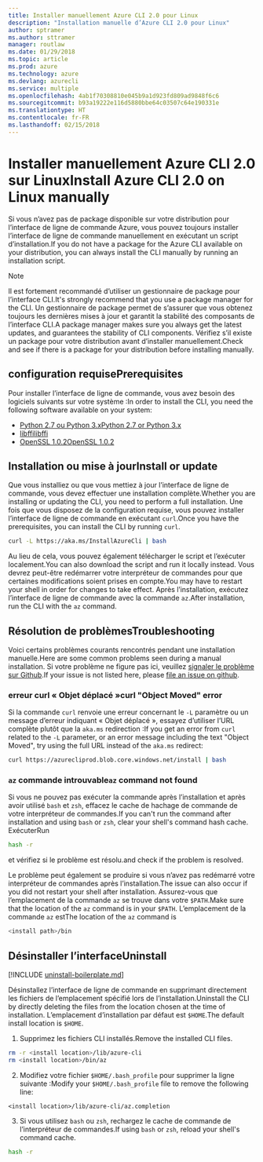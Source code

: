 ```yaml
---
title: Installer manuellement Azure CLI 2.0 pour Linux
description: "Installation manuelle d’Azure CLI 2.0 pour Linux"
author: sptramer
ms.author: sttramer
manager: routlaw
ms.date: 01/29/2018
ms.topic: article
ms.prod: azure
ms.technology: azure
ms.devlang: azurecli
ms.service: multiple
ms.openlocfilehash: 4ab1f70308810e045b9a1d923fd809ad9848f6c6
ms.sourcegitcommit: b93a19222e116d5880bbe64c03507c64e190331e
ms.translationtype: HT
ms.contentlocale: fr-FR
ms.lasthandoff: 02/15/2018
---
```

# <a name="install-azure-cli-20-on-linux-manually"></a><span data-ttu-id="0c166-103">Installer manuellement Azure CLI 2.0 sur Linux</span><span class="sxs-lookup"><span data-stu-id="0c166-103">Install Azure CLI 2.0 on Linux manually</span></span>

<span data-ttu-id="0c166-104">Si vous n’avez pas de package disponible sur votre distribution pour l’interface de ligne de commande Azure, vous pouvez toujours installer l’interface de ligne de commande manuellement en exécutant un script d’installation.</span><span class="sxs-lookup"><span data-stu-id="0c166-104">If you do not have a package for the Azure CLI available on your distribution, you can always install the CLI manually by running an installation script.</span></span>

> [!NOTE]
> <span data-ttu-id="0c166-105">Il est fortement recommandé d’utiliser un gestionnaire de package pour l’interface CLI.</span><span class="sxs-lookup"><span data-stu-id="0c166-105">It's strongly recommend that you use a package manager for the CLI.</span></span> <span data-ttu-id="0c166-106">Un gestionnaire de package permet de s’assurer que vous obtenez toujours les dernières mises à jour et garantit la stabilité des composants de l’interface CLI.</span><span class="sxs-lookup"><span data-stu-id="0c166-106">A package manager makes sure you always get the latest updates, and guarantees the stability of CLI components.</span></span> <span data-ttu-id="0c166-107">Vérifiez s’il existe un package pour votre distribution avant d’installer manuellement.</span><span class="sxs-lookup"><span data-stu-id="0c166-107">Check and see if there is a package for your distribution before installing manually.</span></span>

## <a name="prerequisites"></a><span data-ttu-id="0c166-108">configuration requise</span><span class="sxs-lookup"><span data-stu-id="0c166-108">Prerequisites</span></span>

<span data-ttu-id="0c166-109">Pour installer l’interface de ligne de commande, vous avez besoin des logiciels suivants sur votre système :</span><span class="sxs-lookup"><span data-stu-id="0c166-109">In order to install the CLI, you need the following software available on your system:</span></span>

* [<span data-ttu-id="0c166-110">Python 2.7 ou Python 3.x</span><span class="sxs-lookup"><span data-stu-id="0c166-110">Python 2.7 or Python 3.x</span></span>](https://www.python.org/downloads/)
* [<span data-ttu-id="0c166-111">libffi</span><span class="sxs-lookup"><span data-stu-id="0c166-111">libffi</span></span>](https://sourceware.org/libffi/)
* [<span data-ttu-id="0c166-112">OpenSSL 1.0.2</span><span class="sxs-lookup"><span data-stu-id="0c166-112">OpenSSL 1.0.2</span></span>](https://www.openssl.org/source/)

## <a name="install-or-update"></a><span data-ttu-id="0c166-113">Installation ou mise à jour</span><span class="sxs-lookup"><span data-stu-id="0c166-113">Install or update</span></span>

<span data-ttu-id="0c166-114">Que vous installiez ou que vous mettiez à jour l’interface de ligne de commande, vous devez effectuer une installation complète.</span><span class="sxs-lookup"><span data-stu-id="0c166-114">Whether you are installing or updating the CLI, you need to perform a full installation.</span></span> <span data-ttu-id="0c166-115">Une fois que vous disposez de la configuration requise, vous pouvez installer l’interface de ligne de commande en exécutant `curl`.</span><span class="sxs-lookup"><span data-stu-id="0c166-115">Once you have the prerequisites, you can install the CLI by running `curl`.</span></span>

```bash
curl -L https://aka.ms/InstallAzureCli | bash
```

<span data-ttu-id="0c166-116">Au lieu de cela, vous pouvez également télécharger le script et l’exécuter localement.</span><span class="sxs-lookup"><span data-stu-id="0c166-116">You can also download the script and run it locally instead.</span></span> <span data-ttu-id="0c166-117">Vous devrez peut-être redémarrer votre interpréteur de commandes pour que certaines modifications soient prises en compte.</span><span class="sxs-lookup"><span data-stu-id="0c166-117">You may have to restart your shell in order for changes to take effect.</span></span> <span data-ttu-id="0c166-118">Après l’installation, exécutez l’interface de ligne de commande avec la commande `az`.</span><span class="sxs-lookup"><span data-stu-id="0c166-118">After installation, run the CLI with the `az` command.</span></span>

## <a name="troubleshooting"></a><span data-ttu-id="0c166-119">Résolution de problèmes</span><span class="sxs-lookup"><span data-stu-id="0c166-119">Troubleshooting</span></span>

<span data-ttu-id="0c166-120">Voici certains problèmes courants rencontrés pendant une installation manuelle.</span><span class="sxs-lookup"><span data-stu-id="0c166-120">Here are some common problems seen during a manual installation.</span></span> <span data-ttu-id="0c166-121">Si votre problème ne figure pas ici, veuillez [signaler le problème sur Github](https://github.com/Azure/azure-cli/issues).</span><span class="sxs-lookup"><span data-stu-id="0c166-121">If your issue is not listed here, please [file an issue on github](https://github.com/Azure/azure-cli/issues).</span></span>
### <a name="curl-object-moved-error"></a><span data-ttu-id="0c166-122">erreur curl « Objet déplacé »</span><span class="sxs-lookup"><span data-stu-id="0c166-122">curl "Object Moved" error</span></span>

<span data-ttu-id="0c166-123">Si la commande `curl` renvoie une erreur concernant le `-L` paramètre ou un message d’erreur indiquant « Objet déplacé », essayez d’utiliser l’URL complète plutôt que la `aka.ms` redirection :</span><span class="sxs-lookup"><span data-stu-id="0c166-123">If you get an error from `curl` related to the `-L` parameter, or an error message including the text "Object Moved", try using the full URL instead of the `aka.ms` redirect:</span></span>

```bash
curl https://azurecliprod.blob.core.windows.net/install | bash
```

### <a name="az-command-not-found"></a><span data-ttu-id="0c166-124">`az` commande introuvable</span><span class="sxs-lookup"><span data-stu-id="0c166-124">`az` command not found</span></span>

<span data-ttu-id="0c166-125">Si vous ne pouvez pas exécuter la commande après l’installation et après avoir utilisé `bash` et `zsh`, effacez le cache de hachage de commande de votre interpréteur de commandes.</span><span class="sxs-lookup"><span data-stu-id="0c166-125">If you can't run the command after installation and using `bash` or `zsh`, clear your shell's command hash cache.</span></span> <span data-ttu-id="0c166-126">Exécuter</span><span class="sxs-lookup"><span data-stu-id="0c166-126">Run</span></span>

```bash
hash -r
```

<span data-ttu-id="0c166-127">et vérifiez si le problème est résolu.</span><span class="sxs-lookup"><span data-stu-id="0c166-127">and check if the problem is resolved.</span></span>

<span data-ttu-id="0c166-128">Le problème peut également se produire si vous n’avez pas redémarré votre interpréteur de commandes après l’installation.</span><span class="sxs-lookup"><span data-stu-id="0c166-128">The issue can also occur if you did not restart your shell after installation.</span></span> <span data-ttu-id="0c166-129">Assurez-vous que l’emplacement de la commande `az` se trouve dans votre `$PATH`.</span><span class="sxs-lookup"><span data-stu-id="0c166-129">Make sure that the location of the `az` command is in your `$PATH`.</span></span> <span data-ttu-id="0c166-130">L’emplacement de la commande `az` est</span><span class="sxs-lookup"><span data-stu-id="0c166-130">The location of the `az` command is</span></span>

```bash
<install path>/bin
```

## <a name="uninstall"></a><span data-ttu-id="0c166-131">Désinstaller l’interface</span><span class="sxs-lookup"><span data-stu-id="0c166-131">Uninstall</span></span>

[!INCLUDE [uninstall-boilerplate.md](includes/uninstall-boilerplate.md)]

<span data-ttu-id="0c166-132">Désinstallez l’interface de ligne de commande en supprimant directement les fichiers de l’emplacement spécifié lors de l’installation.</span><span class="sxs-lookup"><span data-stu-id="0c166-132">Uninstall the CLI by directly deleting the files from the location chosen at the time of installation.</span></span> <span data-ttu-id="0c166-133">L’emplacement d’installation par défaut est `$HOME`.</span><span class="sxs-lookup"><span data-stu-id="0c166-133">The default install location is `$HOME`.</span></span>

1. <span data-ttu-id="0c166-134">Supprimez les fichiers CLI installés.</span><span class="sxs-lookup"><span data-stu-id="0c166-134">Remove the installed CLI files.</span></span>

  ```bash
  rm -r <install location>/lib/azure-cli
  rm <install location>/bin/az
  ```
2. <span data-ttu-id="0c166-135">Modifiez votre fichier `$HOME/.bash_profile` pour supprimer la ligne suivante :</span><span class="sxs-lookup"><span data-stu-id="0c166-135">Modify your `$HOME/.bash_profile` file to remove the following line:</span></span>

  ```
  <install location>/lib/azure-cli/az.completion
  ```

3. <span data-ttu-id="0c166-136">Si vous utilisez `bash` ou `zsh`, rechargez le cache de commande de l’interpréteur de commandes.</span><span class="sxs-lookup"><span data-stu-id="0c166-136">If using `bash` or `zsh`, reload your shell's command cache.</span></span>

  ```bash
  hash -r
  ```

